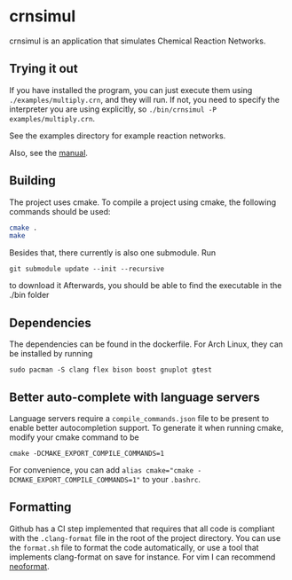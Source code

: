 # crnsimul
crnsimul is an application that simulates Chemical Reaction Networks.
## Trying it out
If you have installed the program, you can just execute them using `./examples/multiply.crn`, and they will run. If not, you need to specify the interpreter you are using explicitly, so `./bin/crnsimul -P examples/multiply.crn`.

See the examples directory for example reaction networks.

Also, see the [manual](https://github.com/RasmusRendal/crnsimul/blob/milestone/1.0/MANUAL.md).
## Building
The project uses cmake. To compile a project using cmake, the following commands should be used:
```sh
cmake .
make
```
Besides that, there currently is also one submodule. Run
```
git submodule update --init --recursive
```
to download it
Afterwards, you should be able to find the executable in the ./bin folder
## Dependencies
The dependencies can be found in the dockerfile. For Arch Linux, they can be installed by running
```
sudo pacman -S clang flex bison boost gnuplot gtest 
```
## Better auto-complete with language servers
Language servers require a `compile_commands.json` file to be present to enable better autocompletion support. To generate it when running cmake, modify your cmake command to be
```
cmake -DCMAKE_EXPORT_COMPILE_COMMANDS=1
```
For convenience, you can add `alias cmake="cmake -DCMAKE_EXPORT_COMPILE_COMMANDS=1"` to your `.bashrc`.
## Formatting
Github has a CI step implemented that requires that all code is compliant with the `.clang-format` file in the root of the project directory. You can use the `format.sh` file to format the code automatically, or use a tool that implements clang-format on save for instance. For vim I can recommend [neoformat](https://github.com/sbdchd/neoformat).

